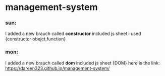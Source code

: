 # management-system
### sun:
I added a new brauch called **constructor** included js sheet i used {constructor obejct,function} 
### mon:
I added a new brauch called **dom** included js sheet {DOM} here is the link:
https://dareen323.github.io/management-system/

